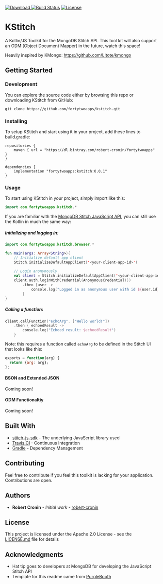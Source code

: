 [![Download](https://api.bintray.com/packages/robert-cronin/fortytwoapps/kt-cookies/images/download.svg) ](https://bintray.com/robert-cronin/fortytwoapps/kstitch/_latestVersion)
[![Build Status](https://travis-ci.org/fortytwoapps/kstitch.svg?branch=master)](https://travis-ci.org/fortytwoapps/kstitch)
[![License](https://img.shields.io/badge/License-Apache%202.0-blue.svg)](https://opensource.org/licenses/Apache-2.0)
# KStitch
A Kotlin/JS Toolkit for the MongoDB Stitch API. This tool kit will also support an ODM (Object Document Mapper) in the future, watch this space!

Heavily inspired by KMongo: https://github.com/Litote/kmongo

## Getting Started

### Development
You can explore the source code either by browsing this repo or downloading KStitch from GitHub:
```
git clone https://github.com/fortytwoapps/kstitch.git
```

### Installing

To setup KStitch and start using it in your project, add these lines to build.gradle:

```
repositories {
    maven { url = "https://dl.bintray.com/robert-cronin/fortytwoapps" }
}

dependencies {
    implementation "fortytwoapps:kstitch:0.0.1"
}
```

### Usage

To start using KStitch in your project, simply import like this:

```kotlin
import com.fortytwoapps.kstitch.*
```

If you are familiar with the [MongoDB Stitch JavaScript API](https://docs.mongodb.com/stitch-sdks/js/4/index.html), you can still use the Kotlin in much the same way:

##### Initializing and logging in:

```kotlin
import com.fortytwoapps.kstitch.browser.*

fun main(args: Array<String>){
    // Initialize default app client
    Stitch.initializeDefaultAppClient('<your-client-app-id>')
    
    // Login anonymously
    val client = Stitch.initializeDefaultAppClient('<your-client-app-id>')
    client.auth.loginWithCredential(AnonymousCredential())
        .then {user -> 
            console.log("Logged in as anonymous user with id ${user.id}")
        }
}
```

##### Calling a function:

```kotlin
client.callFunction("echoArg", ["Hello world!"])
    .then { echoedResult ->
        console.log("Echoed result: $echoedResult")
    }
```

Note: this requires a function called `echoArg` to be defined in the Stitch UI that looks like this:

```javascript
exports = function(arg) {
  return {arg: arg};
};
```

#### BSON and Extended JSON

Coming soon!

#### ODM Functionaltiy

Coming soon!

## Built With

* [stitch-js-sdk](https://github.com/mongodb/stitch-js-sdk) - The underlying JavaScript library used
* [Travis CI](https://travis-ci.org/) - Continuous Integration
* [Gradle](https://gradle.org/) - Dependency Management

## Contributing

Feel free to contribute if you feel this toolkit is lacking for your application. Contributions are open.

## Authors

* **Robert Cronin** - *Initial work* - [robert-cronin](https://github.com/robert-cronin)

## License

This project is licensed under the Apache 2.0 License - see the [LICENSE.md](LICENSE.md) file for details

## Acknowledgments

* Hat tip goes to developers at MongoDB for developing the JavaScript Stitch API
* Template for this readme came from [PurpleBooth](https://github.com/PurpleBooth)
